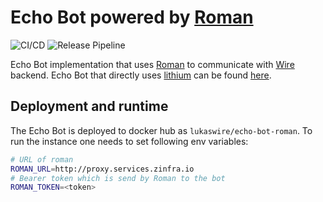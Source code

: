 # Echo Bot powered by [Roman](https://github.com/dkovacevic/roman)
![CI/CD](https://github.com/wireapp/echo-bot-roman/workflows/CI/CD/badge.svg)
![Release Pipeline](https://github.com/wireapp/echo-bot-roman/workflows/Release%20Pipeline/badge.svg)

Echo Bot implementation that uses [Roman](https://github.com/dkovacevic/roman) to communicate with [Wire](https://wire.com/en/) backend.
Echo Bot that directly uses [lithium](https://github.com/wireapp/lithium) can be found [here](https://github.com/wireapp/echo-bot). 

## Deployment and runtime
The Echo Bot is deployed to docker hub as `lukaswire/echo-bot-roman`. 
To run the instance one needs to set following env variables:
```bash
# URL of roman
ROMAN_URL=http://proxy.services.zinfra.io
# Bearer token which is send by Roman to the bot
ROMAN_TOKEN=<token> 
```
